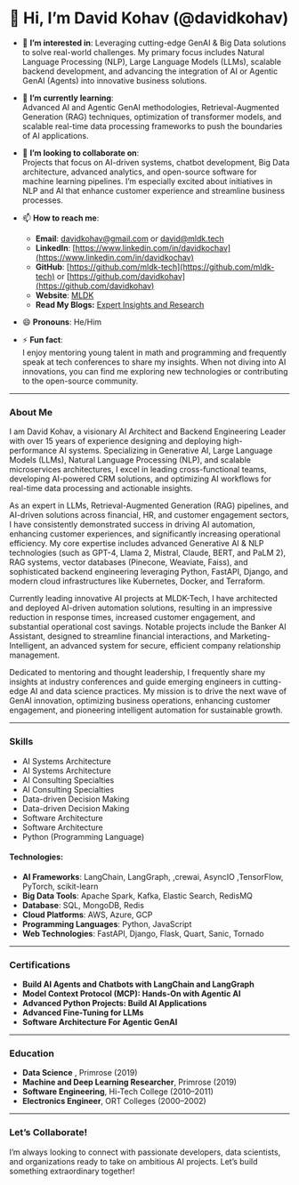 # 👋 Hi, I’m David Kohav (@davidkohav)

- 👀 **I’m interested in**:
     Leveraging cutting-edge GenAI & Big Data solutions to solve real-world challenges. My primary focus includes Natural Language Processing (NLP), Large Language Models (LLMs), scalable backend development, and advancing the integration of AI or Agentic GenAI (Agents) into innovative business solutions.

- 🌱 **I’m currently learning**:  
   Advanced AI and Agentic GenAI methodologies, Retrieval-Augmented Generation (RAG) techniques, optimization of transformer models, and scalable real-time data processing frameworks to push the boundaries of AI applications.

- 💞️ **I’m looking to collaborate on**:  
   Projects that focus on AI-driven systems, chatbot development, Big Data architecture, advanced analytics, and open-source software for machine learning pipelines. I’m especially excited about initiatives in NLP and AI that enhance customer experience and streamline business processes.

- 📫 **How to reach me**:  
   - **Email**: [davidkohav@gmail.com](mailto:davidkohav@gmail.com) or [david@mldk.tech](mailto:david@mldk.tech)
   - **LinkedIn**: [https://www.linkedin.com/in/davidkochav](https://www.linkedin.com/in/davidkochav)  
   - **GitHub**: [https://github.com/mldk-tech](https://github.com/mldk-tech) or [https://github.com/davidkohav](https://github.com/davidkohav) 
   - **Website**: [MLDK](https://mldk.tech)
   - **Read My Blogs:** [Expert Insights and Research](https://mldk.tech/ai-insights-blogs)

- 😄 **Pronouns**: He/Him  
- ⚡ **Fun fact**:  
   I enjoy mentoring young talent in math and programming and frequently speak at tech conferences to share my insights. When not diving into AI innovations, you can find me exploring new technologies or contributing to the open-source community.

---

### **About Me**
   I am David Kohav, a visionary AI Architect and Backend Engineering Leader with over 15 years of experience designing and deploying high-performance AI systems. Specializing in Generative AI, Large Language Models (LLMs), Natural Language Processing (NLP), and scalable microservices architectures, I excel in leading cross-functional teams, developing AI-powered CRM solutions, and optimizing AI workflows for real-time data processing and actionable insights.

As an expert in LLMs, Retrieval-Augmented Generation (RAG) pipelines, and AI-driven solutions across financial, HR, and customer engagement sectors, I have consistently demonstrated success in driving AI automation, enhancing customer experiences, and significantly increasing operational efficiency. My core expertise includes advanced Generative AI & NLP technologies (such as GPT-4, Llama 2, Mistral, Claude, BERT, and PaLM 2), RAG systems, vector databases (Pinecone, Weaviate, Faiss), and sophisticated backend engineering leveraging Python, FastAPI, Django, and modern cloud infrastructures like Kubernetes, Docker, and Terraform.

Currently leading innovative AI projects at MLDK-Tech, I have architected and deployed AI-driven automation solutions, resulting in an impressive reduction in response times, increased customer engagement, and substantial operational cost savings. Notable projects include the Banker AI Assistant, designed to streamline financial interactions, and Marketing-Intelligent, an advanced system for secure, efficient company relationship management.

Dedicated to mentoring and thought leadership, I frequently share my insights at industry conferences and guide emerging engineers in cutting-edge AI and data science practices. My mission is to drive the next wave of GenAI innovation, optimizing business operations, enhancing customer engagement, and pioneering intelligent automation for sustainable growth.
 
---

### **Skills**

- AI Systems Architecture
- AI Systems Architecture
- AI Consulting Specialties
- AI Consulting Specialties
- Data-driven Decision Making
- Data-driven Decision Making
- Software Architecture
- Software Architecture
- Python (Programming Language)

#### **Technologies**:  
- **AI Frameworks**: LangChain, LangGraph, ,crewai, AsyncIO ,TensorFlow, PyTorch, scikit-learn  
- **Big Data Tools**: Apache Spark, Kafka, Elastic Search, RedisMQ
- **Database**: SQL, MongoDB, Redis
- **Cloud Platforms**: AWS, Azure, GCP
- **Programming Languages**: Python, JavaScript
- **Web Technologies**: FastAPI, Django, Flask, Quart, Sanic, Tornado

---

### **Certifications**  
- **Build AI Agents and Chatbots with LangChain and LangGraph**
- **Model Context Protocol (MCP): Hands-On with Agentic AI**  
- **Advanced Python Projects: Build AI Applications**  
- **Advanced Fine-Tuning for LLMs**
- **Software Architecture For Agentic GenAI**

---

### **Education**  
- **Data Science** , Primrose (2019)
- **Machine and Deep Learning Researcher**, Primrose (2019)  
- **Software Engineering**, Hi-Tech College (2010–2011)  
- **Electronics Engineer**, ORT Colleges (2000–2002)  

---

### **Let’s Collaborate!**

I’m always looking to connect with passionate developers, data scientists, and organizations ready to take on ambitious AI projects. Let’s build something extraordinary together!
